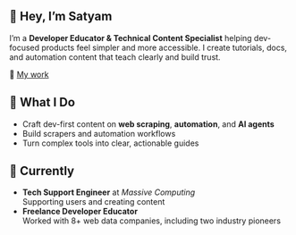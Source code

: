 ## 👋 Hey, I’m Satyam

I’m a **Developer Educator & Technical Content Specialist** helping dev-focused products feel simpler and more accessible. I create tutorials, docs, and automation content that teach clearly and build trust.

📌 [My work](https://github.com/triposat/published-blogs) 

## 🚀 What I Do
- Craft dev-first content on **web scraping**, **automation**, and **AI agents**
- Build scrapers and automation workflows
- Turn complex tools into clear, actionable guides

## 💼 Currently
- **Tech Support Engineer** at *Massive Computing*  
  Supporting users and creating content
- **Freelance Developer Educator**  
  Worked with 8+ web data companies, including two industry pioneers
